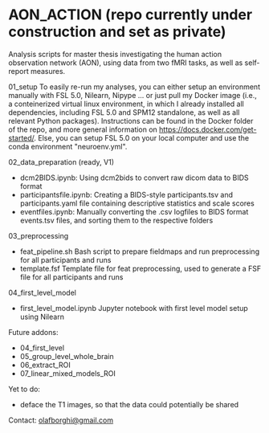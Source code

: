 # AON_ACTION (repo currently under construction and set as private)

Analysis scripts for master thesis investigating the human action observation network (AON), using data from two fMRI tasks, as well as self-report measures.

01_setup
To easily re-run my analyses, you can either setup an environment manually with FSL 5.0, Nilearn, Nipype ... or just pull my Docker image (i.e., a conteinerized virtual linux environment, in which I already installed all dependencies, including FSL 5.0 and SPM12 standalone, as well as all relevant Python packages). Instructions can be found in the Docker folder of the repo, and more general information on https://docs.docker.com/get-started/. Else, you can setup FSL 5.0 on your local computer and use the conda environment "neuroenv.yml". 

02_data_preparation (ready, V1)
- dcm2BIDS.ipynb: Using dcm2bids to convert raw dicom data to BIDS format
- participantsfile.ipynb: Creating a BIDS-style participants.tsv and participants.yaml file containing descriptive statistics and scale scores
- eventfiles.ipynb: Manually converting the .csv logfiles to BIDS format events.tsv files, and sorting them to the respective folders 

03_preprocessing 
- feat_pipeline.sh Bash script to prepare fieldmaps and run preprocessing for all participants and runs
- template.fsf Template file for feat preprocessing, used to generate a FSF file for all participants and runs

04_first_level_model
- first_level_model.ipynb Jupyter notebook with first level model setup using Nilearn

Future addons:
- 04_first_level
- 05_group_level_whole_brain
- 06_extract_ROI
- 07_linear_mixed_models_ROI

Yet to do:
- deface the T1 images, so that the data could potentially be shared

Contact: olafborghi@gmail.com



